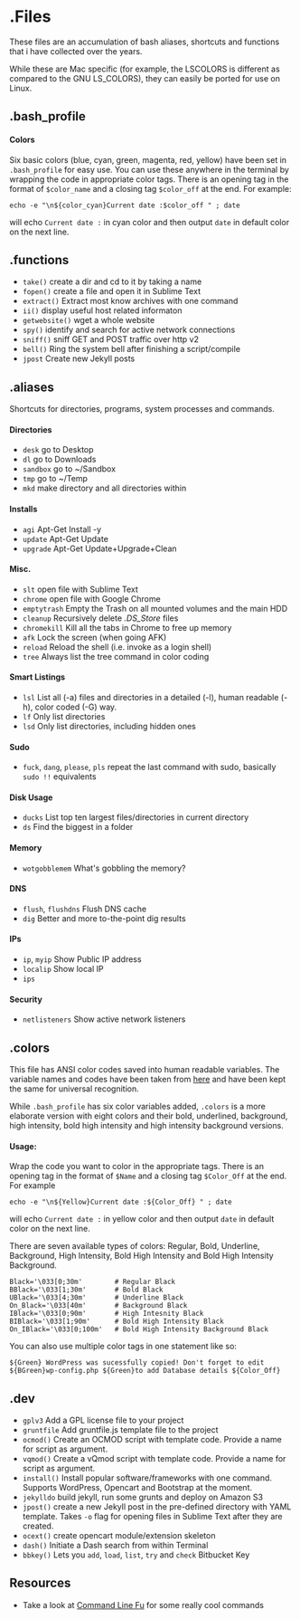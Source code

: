 .Files
========

These files are an accumulation of bash aliases, shortcuts and functions that i have collected over the years.

While these are Mac specific (for example, the LSCOLORS is different as compared to the GNU LS_COLORS), they can easily be ported for use on Linux.

.bash_profile
---

#### Colors
Six basic colors (blue, cyan, green, magenta, red, yellow) have been set in `.bash_profile` for easy use. You can use these anywhere in the terminal by wrapping the code in appropriate color tags. There is an opening tag in the format of `$color_name` and a closing tag `$color_off` at the end. For example:

`echo -e "\n${color_cyan}Current date :$color_off " ; date`

will echo `Current date :` in cyan color and then output `date` in
default color on the next line.

.functions
---
- `take()` create a dir and cd to it by taking a name
- `fopen()` create a file and open it in Sublime Text
- `extract()` Extract most know archives with one command
- `ii()` display useful host related informaton
- `getwebsite()` wget a whole website
- `spy()` identify and search for active network connections
- `sniff()` sniff GET and POST traffic over http v2
- `bell()` Ring the system bell after finishing a script/compile
- `jpost` Create new Jekyll posts

.aliases
---
Shortcuts for directories, programs, system processes and commands.

#### Directories
- `desk` go to Desktop
- `dl` go to Downloads
- `sandbox` go to ~/Sandbox
- `tmp` go to ~/Temp
- `mkd` make directory and all directories within

#### Installs
- `agi` Apt-Get Install -y
- `update` Apt-Get Update
- `upgrade` Apt-Get Update+Upgrade+Clean

#### Misc.
- `slt` open file with Sublime Text
- `chrome` open file with Google Chrome
- `emptytrash` Empty the Trash on all mounted volumes and the main HDD
- `cleanup` Recursively delete _.DS_Store_ files
- `chromekill` Kill all the tabs in Chrome to free up memory
- `afk` Lock the screen (when going AFK)
- `reload` Reload the shell (i.e. invoke as a login shell)
- `tree` Always list the tree command in color coding

#### Smart Listings
- `lsl` List all (-a) files and directories in a detailed (-l), human readable (-h), color coded (-G) way.
- `lf` Only list directories
- `lsd` Only list directories, including hidden ones

#### Sudo
- `fuck`, `dang`, `please`, `pls` repeat the last command with sudo, basically `sudo !!` equivalents

#### Disk Usage
- `ducks` List top ten largest files/directories in current directory
- `ds` Find the biggest in a folder

#### Memory
- `wotgobblemem` What's gobbling the memory?

#### DNS
- `flush`, `flushdns` Flush DNS cache
- `dig` Better and more to-the-point dig results

#### IPs
- `ip`, `myip` Show Public IP address
- `localip` Show local IP
- `ips`

#### Security
- `netlisteners` Show active network listeners

.colors
---
This file has ANSI color codes saved into human readable variables. The
variable names and codes have been taken from
[here](https://wiki.archlinux.org/index.php/Color_Bash_Prompt#List_of_colors_for_prompt_and_Bash)
and have been kept the same for universal recognition.

While `.bash_profile` has six color variables added, `.colors` is a more
elaborate version with eight colors and their bold, underlined,
background, high intensity, bold high intensity and high intensity
background versions.

#### Usage:
Wrap the code you want to color in the appropriate tags. There is an
opening tag in the format of `$Name` and a closing tag `$Color_Off` at
the end.  For example

`echo -e "\n${Yellow}Current date :${Color_Off} " ; date`

will echo `Current date :` in yellow color and then output `date` in
default color on the next line.

There are seven available types of colors: Regular, Bold, Underline, Background, High Intensity, Bold High Intensity and Bold High Intensity Background.

    Black='\033[0;30m'        # Regular Black
    BBlack='\033[1;30m'       # Bold Black
    UBlack='\033[4;30m'       # Underline Black 
    On_Black='\033[40m'       # Background Black 
    IBlack='\033[0;90m'       # High Intesnity Black
    BIBlack='\033[1;90m'      # Bold High Intensity Black
    On_IBlack='\033[0;100m'   # Bold High Intensity Background Black 


You can also use multiple color tags in one statement like so:

    ${Green} WordPress was sucessfully copied! Don't forget to edit ${BGreen}wp-config.php ${Green}to add Database details ${Color_Off}

.dev
---
- `gplv3` Add a GPL license file to your project
- `gruntfile` Add gruntfile.js template file to the project
- `ocmod()` Create an OCMOD script with template code. Provide a name for script as argument.
- `vqmod()` Create a vQmod script with template code. Provide a name for script as argument.
- `install()` Install popular software/frameworks with one command. Supports WordPress, Opencart and Bootstrap at the moment.
- `jekylldo` build jekyll, run some grunts and deploy on Amazon S3
- `jpost()` create a new Jekyll post in the pre-defined directory with YAML template. Takes `-o` flag for opening files in Sublime Text after they are created.
- `ocext()` create opencart module/extension skeleton
- `dash()` Initiate a Dash search from within Terminal
- `bbkey()` Lets you `add`, `load`, `list`, `try` and `check` Bitbucket Key

Resources
---
- Take a look at [Command Line Fu](http://www.commandlinefu.com/commands/browse/sort-by-votes) for some really cool commands
